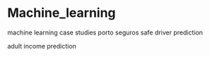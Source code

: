 # Machine_learning
machine learning case studies
porto seguros safe driver prediction

adult income prediction
